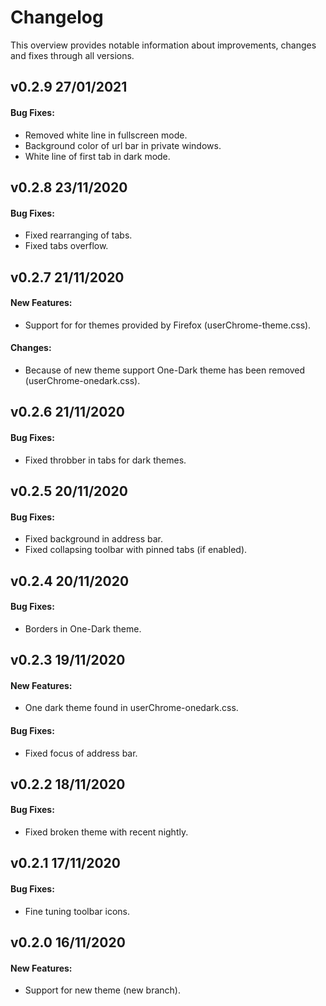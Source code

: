 # Changelog

This overview provides notable information about improvements, changes and fixes through all versions.

## v0.2.9 27/01/2021

#### Bug Fixes:

- Removed white line in fullscreen mode.
- Background color of url bar in private windows.
- White line of first tab in dark mode.

## v0.2.8 23/11/2020

#### Bug Fixes:

- Fixed rearranging of tabs.
- Fixed tabs overflow.

## v0.2.7 21/11/2020

#### New Features:

- Support for for themes provided by Firefox (userChrome-theme.css).

#### Changes:

- Because of new theme support One-Dark theme has been removed (userChrome-onedark.css).

## v0.2.6 21/11/2020

#### Bug Fixes:

- Fixed throbber in tabs for dark themes.

## v0.2.5 20/11/2020

#### Bug Fixes:

- Fixed background in address bar.
- Fixed collapsing toolbar with pinned tabs (if enabled).

## v0.2.4 20/11/2020

#### Bug Fixes:

- Borders in One-Dark theme.

## v0.2.3 19/11/2020

#### New Features:

- One dark theme found in userChrome-onedark.css.

#### Bug Fixes:

- Fixed focus of address bar.

## v0.2.2 18/11/2020

#### Bug Fixes:

- Fixed broken theme with recent nightly.

## v0.2.1 17/11/2020

#### Bug Fixes:

- Fine tuning toolbar icons.

## v0.2.0 16/11/2020

#### New Features:

- Support for new theme (new branch).